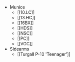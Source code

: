 * Munice
    * [[10.LC]]
    * [[13.HC]]
    * [[16BX]]
    * [[HDS]]
    * [[NSC]]
    * [[PC]]
    * [[VGC]]
* Sidearms
    * [[Turgall P-10 'Teenager']]